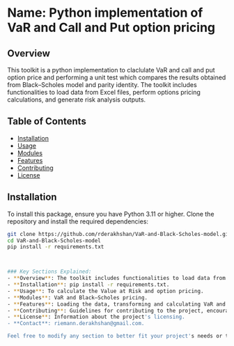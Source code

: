 # Name: Python implementation of VaR and Call and Put option pricing

## Overview
This toolkit is a python implementation to claclulate VaR and call and put option price and performing a unit test
which compares the results obtained from Black–Scholes model and parity identity. The toolkit includes functionalities to load data from Excel files, perform options pricing calculations, and generate risk analysis outputs. 
## Table of Contents
- [Installation](#installation)
- [Usage](#usage)
- [Modules](#modules)
- [Features](#features)
- [Contributing](#contributing)
- [License](#license)

## Installation
To install this package, ensure you have Python 3.11 or higher. Clone the repository and install the required dependencies:

```bash
git clone https://github.com/rderakhshan/VaR-and-Black-Scholes-model.git
cd VaR-and-Black-Scholes-model
pip install -r requirements.txt



### Key Sections Explained:
- **Overview**: The toolkit includes functionalities to load data from Excel files, perform options pricing calculations, and generate risk analysis outputs..
- **Installation**: pip install -r requirements.txt.
- **Usage**: To calculate the Value at Risk and option pricing.
- **Modules**: VaR and Black–Scholes pricing.
- **Features**: Loading the data, transforming and calculating VaR and call and put prices.
- **Contributing**: Guidelines for contributing to the project, encouraging collaboration.
- **License**: Information about the project's licensing.
- **Contact**: riemann.derakhshan@gmail.com.

Feel free to modify any section to better fit your project's needs or to include additional details about your specific implementation.

